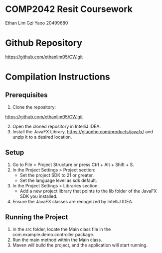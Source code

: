 # COMP2042 Resit Coursework

Ethan Lim Gzi Yaoo
20499680

# Github Repository
https://github.com/ethanlim05/CW.git

# Compilation Instructions

## Prerequisites
1. Clone the repository:

https://github.com/ethanlim05/CW.git

2. Open the cloned repository in IntelliJ IDEA.
3. Install the JavaFX Library, https://gluonhq.com/products/javafx/ and unzip it to a desired location.

## Setup
1. Go to File > Project Structure or press Ctrl + Alt + Shift + S.
2. In the Project Settings > Project section:
    - Set the project SDK to 21 or greater.
    - Set the language level as sdk default.
3. In the Project Settings > Libraries section:
    - Add a new project library that points to the lib folder of the JavaFX SDK you installed.
4. Ensure the JavaFX classes are recognized by IntelliJ IDEA.

## Running the Project
1. In the src folder, locate the Main class file in the com.example.demo.controller package.
2. Run the main method within the Main class.
3. Maven will build the project, and the application will start running.